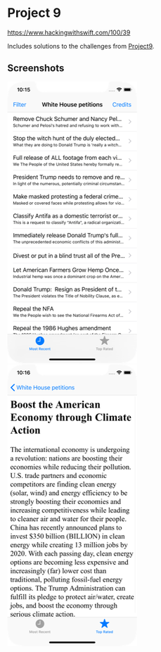 # Project 9

https://www.hackingwithswift.com/100/39

Includes solutions to the challenges from [Project9](https://www.hackingwithswift.com/read/7/6/wrap-up).

## Screenshots

![screenshot1](screenshots/screen01.png)
![screenshot2](screenshots/screen02.png)
